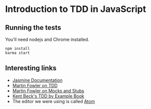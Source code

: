 # Introduction to TDD in JavaScript

## Running the tests

You'll need nodejs and Chrome installed.

```
npm install
karma start
```

## Interesting links

- [Jasmine Documentation](http://jasmine.github.io/2.0/introduction.html)
- [Martin Fowler on TDD](http://martinfowler.com/bliki/TestDrivenDevelopment.html)
- [Martin Fowler on Mocks and Stubs](http://martinfowler.com/articles/mocksArentStubs.html)
- [Kent Beck's TDD by Example Book](http://www.amazon.com/Test-Driven-Development-By-Example/dp/0321146530)
- The editor we were using is called [Atom](https://atom.io/)

